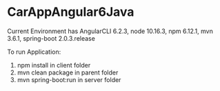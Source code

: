 # CarAppAngular6Java

Current Environment has AngularCLI 6.2.3, node 10.16.3, npm 6.12.1, mvn 3.6.1, spring-boot 2.0.3.release

To run Application:
1. npm install in client folder
2. mvn clean package in parent folder
3. mvn spring-boot:run in server folder
